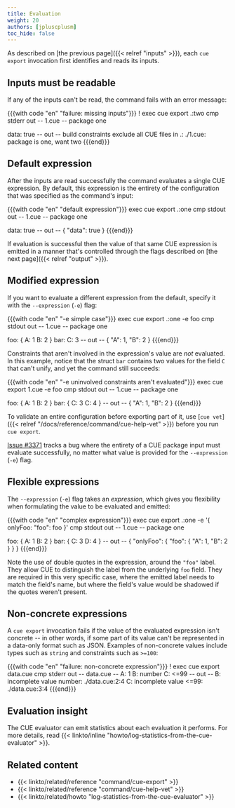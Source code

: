 ```yaml
---
title: Evaluation
weight: 20
authors: [jpluscplusm]
toc_hide: false
---
```


As described on [the previous page]({{< relref "inputs" >}}), each `cue export`
invocation first identifies and reads its inputs.

<!--more-->

## Inputs must be readable

If any of the inputs can't be read, the command fails with an error message:

<!-- This example can't be a simple named file, as the current directory's name
     gets included in the error message, which looks odd. -->
{{{with code "en" "failure: missing inputs"}}}
! exec cue export .:two
cmp stderr out
-- 1.cue --
package one

data: true
-- out --
build constraints exclude all CUE files in .:
    ./1.cue: package is one, want two
{{{end}}}

## Default expression

After the inputs are read successfully the command evaluates a single CUE
expression.
By default, this expression is the entirety of the configuration that was
specified as the command's input:

{{{with code "en" "default expression"}}}
exec cue export .:one
cmp stdout out
-- 1.cue --
package one

data: true
-- out --
{
    "data": true
}
{{{end}}}

If evaluation is successful then the value of that same CUE expression is
emitted in a manner that's controlled through the flags described on
[the next page]({{< relref "output" >}}).

## Modified expression

If you want to evaluate a different expression from the default,
specify it with the `--expression` (`-e`) flag:

{{{with code "en" "-e simple case"}}}
exec cue export .:one -e foo
cmp stdout out
-- 1.cue --
package one

foo: {
	A: 1
	B: 2
}
bar: C: 3
-- out --
{
    "A": 1,
    "B": 2
}
{{{end}}}

Constraints that aren't involved in the expression's value are *not* evaluated.
In this example, notice that the struct `bar` contains two values for the field
`C` that can't unify, and yet the command still succeeds:

{{{with code "en" "-e uninvolved constraints aren't evaluated"}}}
exec cue export 1.cue -e foo
cmp stdout out
-- 1.cue --
package one

foo: {
	A: 1
	B: 2
}
bar: {
	C: 3
	C: 4
}
-- out --
{
    "A": 1,
    "B": 2
}
{{{end}}}

To validate an entire configuration before exporting part of it, use
[`cue vet`]({{< relref "/docs/reference/command/cue-help-vet" >}}) before you
run `cue export`.

[Issue #3371](/issue/3371) tracks a bug where the entirety of a
CUE package input must evaluate successfully, no matter what value is provided
for the `--expression` (`-e`) flag.

## Flexible expressions

The `--expression` (`-e`) flag takes an *expression*, which gives you flexibility
when formulating the value to be evaluated and emitted:

{{{with code "en" "complex expression"}}}
exec cue export .:one -e '{ onlyFoo: "foo": foo }'
cmp stdout out
-- 1.cue --
package one

foo: {
	A: 1
	B: 2
}
bar: {
	C: 3
	D: 4
}
-- out --
{
    "onlyFoo": {
        "foo": {
            "A": 1,
            "B": 2
        }
    }
}
{{{end}}}

Note the use of double quotes in the expression, around the `"foo"` label.
They allow CUE to distinguish the label from the underlying `foo` field.
They are required in this very specific case, where the emitted label needs to
match the field's name, but where the field's value would be shadowed if the
quotes weren't present.

## Non-concrete expressions

A `cue export` invocation fails if the value of the evaluated expression isn't
concrete -- in other words, if some part of its value can't be represented in a
data-only format such as JSON. Examples of non-concrete values include types
such as `string` and constraints such as `>=100`:

{{{with code "en" "failure: non-concrete expression"}}}
! exec cue export data.cue
cmp stderr out
-- data.cue --
A: 1
B: number
C: <=99
-- out --
B: incomplete value number:
    ./data.cue:2:4
C: incomplete value <=99:
    ./data.cue:3:4
{{{end}}}

## Evaluation insight

The CUE evaluator can emit statistics about each evaluation it performs.
For more details, read
{{< linkto/inline "howto/log-statistics-from-the-cue-evaluator" >}}.

## Related content

- {{< linkto/related/reference "command/cue-export" >}}
- {{< linkto/related/reference "command/cue-help-vet" >}}
- {{< linkto/related/howto     "log-statistics-from-the-cue-evaluator" >}}
